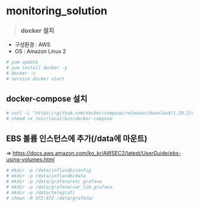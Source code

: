 # monitoring_solution

> <h3>docker 설치</h3>

- 구성환경 : AWS
- OS : Amazon Linux 2

```bash
# yum update
# yum install docker -y
# docker -v
# service docker start 
```

## docker-compose 설치

```bash
# curl -L "https://github.com/docker/compose/releases/download/1.29.2/docker-compose-$(uname -s)-$(uname -m)" -o /usr/local/bin/docker-compose
# chmod +x /usr/local/bin/docker-compose
```

## EBS 볼륨 인스턴스에 추가(/data에 마운트)

=> https://docs.aws.amazon.com/ko_kr/AWSEC2/latest/UserGuide/ebs-using-volumes.html

```bash
# mkdir -p /data/influxdb/config
# mkdir -p /data/influxdb/data
# mkdir -p /data/grafana/etc_grafana
# mkdir -p /data/grafana/var_lib_grafana
# mkdir -p /data/telegraf/
# chown -R 472:472 /data/grafana/
```

